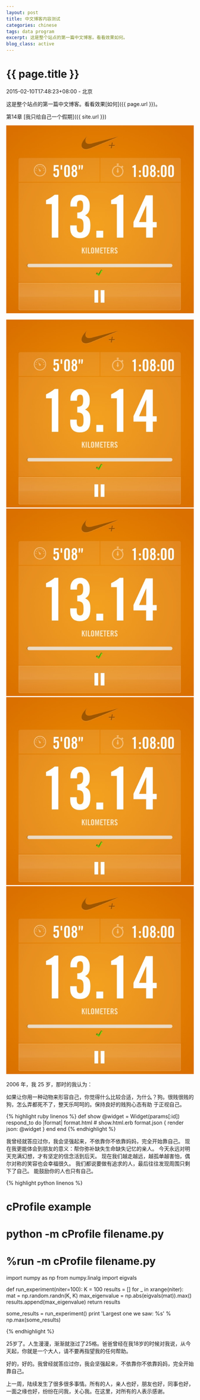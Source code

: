 ```yaml
---
layout: post
title: 中文博客内容测试
categories: chinese
tags: data program
excerpt: 这是整个站点的第一篇中文博客。看看效果如何。
blog_class: active
---
```


{{ page.title }}
================

<p class="meta">2015-02-10T17:48:23+08:00 - 北京</p>

这是整个站点的第一篇中文博客。看看效果[如何]({{ page.url }})。

第14章 [我只给自己一个假期]({{ site.url }})

![13.14 Kilometers](/images/13-14-km.jpg)

<img src="/images/13-14-km.jpg" alt="13.14 Kilometers" />
<img src="/images/13-14-km.jpg" class="img-responsive" alt="13.14 Kilometers" />
<img src="/images/13-14-km.jpg" class="img-responsive img-thumbnail" alt="13.14 Kilometers" />
<img src="/images/13-14-km.jpg" class="img-responsive img-circle img-thumbnail" alt="13.14 Kilometers" />

2006 年，我 25 岁，那时的我认为：

如果让你用一种动物来形容自己，你觉得什么比较合适，为什么？狗。很贱很贱的狗，怎么弄都死不了，整天乐呵呵的。保持良好的贱狗心态有助 于正视自己。

{% highlight ruby linenos %}
def show
    @widget = Widget(params[:id])
    respond_to do |format|
        format.html # show.html.erb
        format.json { render json: @widget }
    end
end
{% endhighlight %}

我曾经就答应过你，我会坚强起来，不依靠你不依靠妈妈，完全开始靠自己。 现在我更能体会到朋友的意义：帮你弥补缺失生命缺失记忆的亲人。 今天永远对明天充满幻想，才有坚定的信念活到后天。 现在我们越走越远，越孤单越害怕，偶尔对称的笑容也会幸福很久。 我们都说要做有追求的人，最后往往发现周围只剩下了自己。 能鼓励你的人也只有自己。

{% highlight python linenos %}
# cProfile example
# python -m cProfile filename.py
# %run -m cProfile filename.py

import numpy as np
from numpy.linalg import eigvals

def run_experiment(niter=100):
    K = 100
    results = []
    for _ in xrange(niter):
        mat = np.random.randn(K, K)
        max_eigenvalue = np.abs(eigvals(mat)).max()
        results.append(max_eigenvalue)
    return results

some_results = run_experiment()
print 'Largest one we saw: %s' % np.max(some_results)

{% endhighlight %}

25岁了。人生漫漫，渐渐就涨过了25格。爸爸曾经在我18岁的时候对我说，从今天起，你就是一个大人，请不要再指望我的任何帮助。

好的，好的。我曾经就答应过你，我会坚强起来，不依靠你不依靠妈妈，完全开始靠自己。

上一周，陆续发生了很多很多事情。所有的人，亲人也好，朋友也好，同事也好，一面之缘也好，纷纷在问我，关心我。在这里，对所有的人表示感谢。